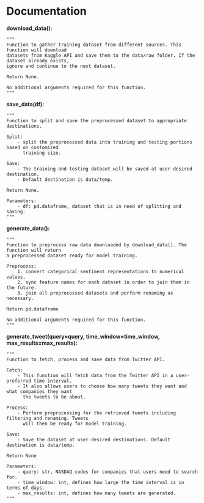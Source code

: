 # Documentation

**download_data():**

    """
    Function to gather training dataset from different sources. This function will download
    datasets from Kaggle API and save them to the data/raw folder. If the dataset already exists,
    ignore and continue to the next dataset.

    Return None.

    No additional arguments required for this function.
    """

**save_data(df):**

    """
    Function to split and save the preprocessed dataset to appropriate destinations.

    Split:
        - split the preprocessed data into training and testing portions based on customized
          training size.

    Save:
        - The training and testing dataset will be saved at user desired destination.
        - Default destination is data/temp.

    Return None.

    Parameters:
        - df: pd.dataframe, dataset that is in need of splitting and saving.
    """

**generate_data():**

    """
    Function to preprocess raw data downloaded by download_data(). The function will return
    a preprocessed dataset ready for model training.

    Preprocess:
        1. convert categorical sentiment representations to numerical values.
        2. sync feature names for each dataset in order to join them in the future.
        3. join all preprocessed datasets and perform renaming as necessary.

    Return pd.dataframe

    No additional arguments required for this function.
    """

**generate_tweet(query=query, time_window=time_window, max_results=max_results):**

    """
    Function to fetch, process and save data from Twitter API.

    Fetch:
        - This function will fetch data from the Twitter API in a user-preferred time interval.
        - It also allows users to choose how many tweets they want and what companies they want
          the tweets to be about.

    Process:
        - Perform preprocessing for the retrieved tweets including filtering and renaming. Tweets
          will then be ready for model training.

    Save:
        - Save the dataset at user desired destinations. Default destination is data/temp.

    Return None

    Parameters:
        - query: str, NASDAQ codes for companies that users need to search for.
        - time_window: int, defines how large the time interval is in terms of days.
        - max_results: int, defines how many tweets are generated.
    """